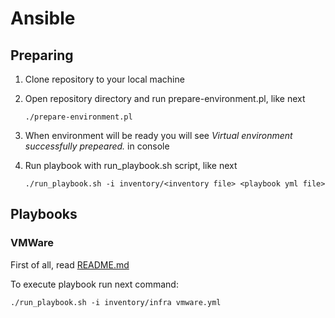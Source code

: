 # Ansible

## Preparing

1. Clone repository to your local machine
2. Open repository directory and run prepare-environment.pl, like next

    ```shell
    ./prepare-environment.pl
    ```

3. When environment will be ready you will see *Virtual environment successfully prepeared.* in console
4. Run playbook with run_playbook.sh script, like next

    ```shell
    ./run_playbook.sh -i inventory/<inventory file> <playbook yml file>
    ```

## Playbooks

### VMWare

First of all, read [README.md](roles/vmware/README.md)

To execute playbook run next command:

```shell
./run_playbook.sh -i inventory/infra vmware.yml
```
